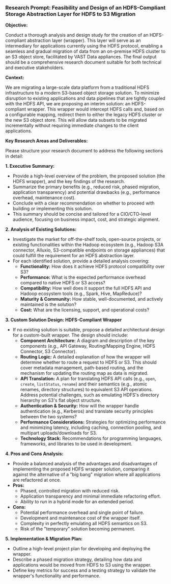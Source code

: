 ### **Research Prompt: Feasibility and Design of an HDFS-Compliant Storage Abstraction Layer for HDFS to S3 Migration**

**Objective:**

Conduct a thorough analysis and design study for the creation of an HDFS-compliant abstraction layer (wrapper). This layer will serve as an intermediary for applications currently using the HDFS protocol, enabling a seamless and gradual migration of data from an on-premise HDFS cluster to an S3 object store, facilitated by VAST Data appliances. The final output should be a comprehensive research document suitable for both technical and executive stakeholders.

**Context:**

We are migrating a large-scale data platform from a traditional HDFS infrastructure to a modern S3-based object storage solution. To minimize disruption to existing applications and data pipelines that are tightly coupled with the HDFS API, we are proposing an interim solution: an HDFS-compliant wrapper. This wrapper would intercept HDFS calls and, based on a configurable mapping, redirect them to either the legacy HDFS cluster or the new S3 object store. This will allow data subsets to be migrated incrementally without requiring immediate changes to the client applications.

**Key Research Areas and Deliverables:**

Please structure your research document to address the following sections in detail:

**1. Executive Summary:**
*   Provide a high-level overview of the problem, the proposed solution (the HDFS wrapper), and the key findings of the research.
*   Summarize the primary benefits (e.g., reduced risk, phased migration, application transparency) and potential drawbacks (e.g., performance overhead, maintenance cost).
*   Conclude with a clear recommendation on whether to proceed with building or implementing this solution.
*   This summary should be concise and tailored for a CIO/CTO-level audience, focusing on business impact, cost, and strategic alignment.

**2. Analysis of Existing Solutions:**
*   Investigate the market for off-the-shelf tools, open-source projects, or existing functionalities within the Hadoop ecosystem (e.g., Hadoop S3A connector, Alluxio, S3-compatible endpoints on storage appliances) that could fulfill the requirement for an HDFS abstraction layer.
*   For each identified solution, provide a detailed analysis covering:
    *   **Functionality:** How does it achieve HDFS protocol compatibility over S3?
    *   **Performance:** What is the expected performance overhead compared to native HDFS or S3 access?
    *   **Compatibility:** How well does it support the full HDFS API and Hadoop ecosystem tools (e.g., Spark, Hive, MapReduce)?
    *   **Maturity & Community:** How stable, well-documented, and actively maintained is the solution?
    *   **Cost:** What are the licensing, support, and operational costs?

**3. Custom Solution Design: HDFS-Compliant Wrapper**
*   If no existing solution is suitable, propose a detailed architectural design for a custom-built wrapper. The design should include:
    *   **Component Architecture:** A diagram and description of the key components (e.g., API Gateway, Routing/Mapping Engine, HDFS Connector, S3 Connector).
    *   **Routing Logic:** A detailed explanation of how the wrapper will determine whether to route a request to HDFS or S3. This should cover metadata management, path-based routing, and the mechanism for updating the routing map as data is migrated.
    *   **API Translation:** A plan for translating HDFS API calls (e.g., `open`, `create`, `listStatus`, `rename`) and their semantics (e.g., atomic renames, directory structures) to equivalent S3 API operations. Address potential challenges, such as emulating HDFS's directory hierarchy on S3's flat object structure.
    *   **Authentication & Security:** How will the wrapper handle authentication (e.g., Kerberos) and translate security principles between the two systems?
    *   **Performance Considerations:** Strategies for optimizing performance and minimizing latency, including caching, connection pooling, and multipart uploads/downloads for S3.
    *   **Technology Stack:** Recommendations for programming languages, frameworks, and libraries to be used in development.

**4. Pros and Cons Analysis:**
*   Provide a balanced analysis of the advantages and disadvantages of implementing the proposed HDFS wrapper solution, comparing it against the alternative of a "big bang" migration where all applications are refactored at once.
*   **Pros:**
    *   Phased, controlled migration with reduced risk.
    *   Application transparency and minimal immediate refactoring effort.
    *   Ability to run in a hybrid mode for an extended period.
*   **Cons:**
    *   Potential performance overhead and single point of failure.
    *   Development and maintenance cost of the wrapper itself.
    *   Complexity in perfectly emulating all HDFS semantics on S3.
    *   Risk of the "temporary" solution becoming permanent.

**5. Implementation & Migration Plan:**
*   Outline a high-level project plan for developing and deploying the wrapper.
*   Describe a phased migration strategy, detailing how data and applications would be moved from HDFS to S3 using the wrapper.
*   Define key metrics for success and a testing strategy to validate the wrapper's functionality and performance.
